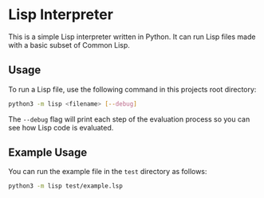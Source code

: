 # Lisp Interpreter

This is a simple Lisp interpreter written in Python. It can run Lisp files made with a basic subset
of Common Lisp.

## Usage

To run a Lisp file, use the following command in this projects root directory:

```bash
python3 -m lisp <filename> [--debug]
```

The `--debug` flag will print each step of the evaluation process so you can see
how Lisp code is evaluated.

## Example Usage

You can run the example file in the `test` directory as follows:

```bash
python3 -m lisp test/example.lsp
```
